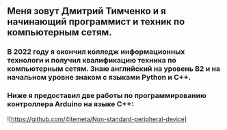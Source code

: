 
## Меня зовут Дмитрий Тимченко и я начинающий программист и техник по компьютерным сетям.
### В 2022 году я окончил колледж информационных технологи и получил квалификацию техника по компьютерным сетям. Знаю английский на уровень B2 и на начальном уровне знаком с языками Python и C++.
### Ниже я предоставил две работы по программированию контроллера Arduino на языке C++:
![https://github.com/4ltemeta/Non-standard-peripheral-device] 
